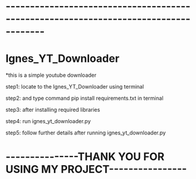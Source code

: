 # ------------------------------------------------------------------------------------
# Ignes_YT_Downloader

*this is a simple youtube downloader

step1:  locate to the Ignes_YT_Downloader using terminal

step2:  and type command pip install requirements.txt in terminal

step3:  after installing required libraries 

step4:  run ignes_yt_downloader.py

step5:  follow further details after running ignes_yt_downloader.py



# ---------------THANK YOU FOR USING MY PROJECT----------------
